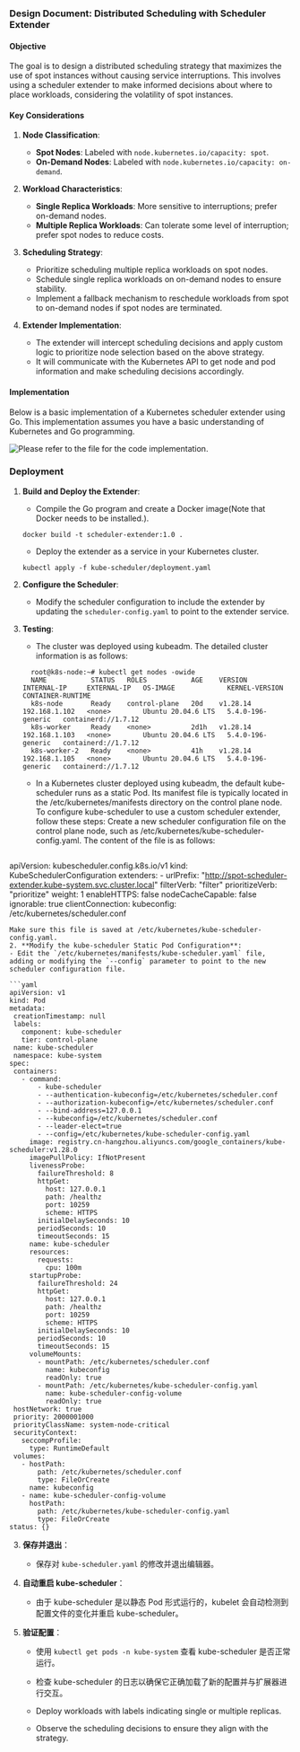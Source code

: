 
### Design Document: Distributed Scheduling with Scheduler Extender

#### Objective
The goal is to design a distributed scheduling strategy that maximizes the use of spot instances without causing service interruptions. This involves using a scheduler extender to make informed decisions about where to place workloads, considering the volatility of spot instances.

#### Key Considerations
1. **Node Classification**:
    - **Spot Nodes**: Labeled with `node.kubernetes.io/capacity: spot`.
    - **On-Demand Nodes**: Labeled with `node.kubernetes.io/capacity: on-demand`.

2. **Workload Characteristics**:
    - **Single Replica Workloads**: More sensitive to interruptions; prefer on-demand nodes.
    - **Multiple Replica Workloads**: Can tolerate some level of interruption; prefer spot nodes to reduce costs.

3. **Scheduling Strategy**:
    - Prioritize scheduling multiple replica workloads on spot nodes.
    - Schedule single replica workloads on on-demand nodes to ensure stability.
    - Implement a fallback mechanism to reschedule workloads from spot to on-demand nodes if spot nodes are terminated.

4. **Extender Implementation**:
    - The extender will intercept scheduling decisions and apply custom logic to prioritize node selection based on the above strategy.
    - It will communicate with the Kubernetes API to get node and pod information and make scheduling decisions accordingly.

#### Implementation

Below is a basic implementation of a Kubernetes scheduler extender using Go. This implementation assumes you have a basic understanding of Kubernetes and Go programming.

![Please refer to the file for the code implementation.](./main.go)

### Deployment

1. **Build and Deploy the Extender**:
    - Compile the Go program and create a Docker image(Note that Docker needs to be installed.).
    ```
    docker build -t scheduler-extender:1.0 .
    ```
    - Deploy the extender as a service in your Kubernetes cluster.
    ```shell
    kubectl apply -f kube-scheduler/deployment.yaml
    ```

2. **Configure the Scheduler**:
    - Modify the scheduler configuration to include the extender by updating the `scheduler-config.yaml` to point to the extender service.

3. **Testing**:
    - The cluster was deployed using kubeadm. The detailed cluster information is as follows:
    ```
      root@k8s-node:~# kubectl get nodes -owide 
      NAME           STATUS   ROLES           AGE    VERSION    INTERNAL-IP     EXTERNAL-IP   OS-IMAGE             KERNEL-VERSION      CONTAINER-RUNTIME
      k8s-node       Ready    control-plane   20d    v1.28.14   192.168.1.102   <none>        Ubuntu 20.04.6 LTS   5.4.0-196-generic   containerd://1.7.12
      k8s-worker     Ready    <none>          2d1h   v1.28.14   192.168.1.103   <none>        Ubuntu 20.04.6 LTS   5.4.0-196-generic   containerd://1.7.12
      k8s-worker-2   Ready    <none>          41h    v1.28.14   192.168.1.105   <none>        Ubuntu 20.04.6 LTS   5.4.0-196-generic   containerd://1.7.12
    ```
    - In a Kubernetes cluster deployed using kubeadm, the default kube-scheduler runs as a static Pod. Its manifest file is typically located in the /etc/kubernetes/manifests directory on the control plane node. To configure kube-scheduler to use a custom scheduler extender, follow these steps:
    Create a new scheduler configuration file on the control plane node, such as /etc/kubernetes/kube-scheduler-config.yaml. The content of the file is as follows:
    ```yaml
  apiVersion: kubescheduler.config.k8s.io/v1
  kind: KubeSchedulerConfiguration
  extenders:
    - urlPrefix: "http://spot-scheduler-extender.kube-system.svc.cluster.local"
      filterVerb: "filter"
      prioritizeVerb: "prioritize"
      weight: 1
      enableHTTPS: false
      nodeCacheCapable: false
      ignorable: true
  clientConnection:
    kubeconfig: /etc/kubernetes/scheduler.conf
   ```
  Make sure this file is saved at /etc/kubernetes/kube-scheduler-config.yaml.
  2. **Modify the kube-scheduler Static Pod Configuration**:
- Edit the `/etc/kubernetes/manifests/kube-scheduler.yaml` file, adding or modifying the `--config` parameter to point to the new scheduler configuration file.

   ```yaml
  apiVersion: v1
  kind: Pod
  metadata:
    creationTimestamp: null
    labels:
      component: kube-scheduler
      tier: control-plane
    name: kube-scheduler
    namespace: kube-system
  spec:
    containers:
      - command:
          - kube-scheduler
          - --authentication-kubeconfig=/etc/kubernetes/scheduler.conf
          - --authorization-kubeconfig=/etc/kubernetes/scheduler.conf
          - --bind-address=127.0.0.1
          - --kubeconfig=/etc/kubernetes/scheduler.conf
          - --leader-elect=true
          - --config=/etc/kubernetes/kube-scheduler-config.yaml
        image: registry.cn-hangzhou.aliyuncs.com/google_containers/kube-scheduler:v1.28.0
        imagePullPolicy: IfNotPresent
        livenessProbe:
          failureThreshold: 8
          httpGet:
            host: 127.0.0.1
            path: /healthz
            port: 10259
            scheme: HTTPS
          initialDelaySeconds: 10
          periodSeconds: 10
          timeoutSeconds: 15
        name: kube-scheduler
        resources:
          requests:
            cpu: 100m
        startupProbe:
          failureThreshold: 24
          httpGet:
            host: 127.0.0.1
            path: /healthz
            port: 10259
            scheme: HTTPS
          initialDelaySeconds: 10
          periodSeconds: 10
          timeoutSeconds: 15
        volumeMounts:
          - mountPath: /etc/kubernetes/scheduler.conf
            name: kubeconfig
            readOnly: true
          - mountPath: /etc/kubernetes/kube-scheduler-config.yaml
            name: kube-scheduler-config-volume
            readOnly: true
    hostNetwork: true
    priority: 2000001000
    priorityClassName: system-node-critical
    securityContext:
      seccompProfile:
        type: RuntimeDefault
    volumes:
      - hostPath:
          path: /etc/kubernetes/scheduler.conf
          type: FileOrCreate
        name: kubeconfig
      - name: kube-scheduler-config-volume
        hostPath:
          path: /etc/kubernetes/kube-scheduler-config.yaml
          type: FileOrCreate
  status: {}
   ```

3. **保存并退出**：
   - 保存对 `kube-scheduler.yaml` 的修改并退出编辑器。

4. **自动重启 kube-scheduler**：
   - 由于 kube-scheduler 是以静态 Pod 形式运行的，kubelet 会自动检测到配置文件的变化并重启 kube-scheduler。

5. **验证配置**：
   - 使用 `kubectl get pods -n kube-system` 查看 kube-scheduler 是否正常运行。
   - 检查 kube-scheduler 的日志以确保它正确加载了新的配置并与扩展器进行交互。


    - Deploy workloads with labels indicating single or multiple replicas.
    - Observe the scheduling decisions to ensure they align with the strategy.
